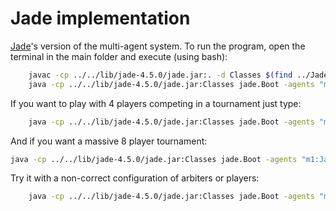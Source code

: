 # Jade implementation

[Jade](https://jade.tilab.com/)'s version of the multi-agent system.
To run the program, open the terminal in the main folder and execute (using bash):

```bash
    javac -cp ../../lib/jade-4.5.0/jade.jar:. -d Classes $(find ../Jade/* | grep .java)
    java -cp ../../lib/jade-4.5.0/jade.jar:Classes jade.Boot -agents "m1:Jade.Agents.MasterArbiterAgent;a1:Jade.Agents.ArbiterAgent;s1:Jade.Agents.StupidPlayerAgent;i1:Jade.Agents.IntelligentPlayerAgent"
```

If you want to play with 4 players competing in a tournament just type:

```bash
    java -cp ../../lib/jade-4.5.0/jade.jar:Classes jade.Boot -agents "m1:Jade.Agents.MasterArbiterAgent;a1:Jade.Agents.ArbiterAgent;a2:Jade.Agents.ArbiterAgent;a3:Jade.Agents.ArbiterAgent;a4:Jade.Agents.ArbiterAgent;s1:Jade.Agents.StupidPlayerAgent;s2:Jade.Agents.StupidPlayerAgent;s3:Jade.Agents.StupidPlayerAgent;s4:Jade.Agents.StupidPlayerAgent;i1:Jade.Agents.IntelligentPlayerAgent;i2:Jade.Agents.IntelligentPlayerAgent;i3:Jade.Agents.IntelligentPlayerAgent;i4:Jade.Agents.IntelligentPlayerAgent"
```

And if you want a massive 8 player tournament:

```bash
java -cp ../../lib/jade-4.5.0/jade.jar:Classes jade.Boot -agents "m1:Jade.Agents.MasterArbiterAgent;a1:Jade.Agents.ArbiterAgent;a2:Jade.Agents.ArbiterAgent;a3:Jade.Agents.ArbiterAgent;a4:Jade.Agents.ArbiterAgent;s1:Jade.Agents.StupidPlayerAgent;s2:Jade.Agents.StupidPlayerAgent;s3:Jade.Agents.StupidPlayerAgent;s4:Jade.Agents.StupidPlayerAgent;i1:Jade.Agents.IntelligentPlayerAgent;i2:Jade.Agents.IntelligentPlayerAgent;i3:Jade.Agents.IntelligentPlayerAgent;i4:Jade.Agents.IntelligentPlayerAgent"
```

Try it with a non-correct configuration of arbiters or players:

```bash
    java -cp ../../lib/jade-4.5.0/jade.jar:Classes jade.Boot -agents "m1:Jade.Agents.MasterArbiterAgent;a1:Jade.Agents.ArbiterAgent;a2:Jade.Agents.ArbiterAgent;s1:Jade.Agents.StupidPlayerAgent;s2:Jade.Agents.StupidPlayerAgent;s3:Jade.Agents.StupidPlayerAgent;s4:Jade.Agents.StupidPlayerAgent;i1:Jade.Agents.IntelligentPlayerAgent;i2:Jade.Agents.IntelligentPlayerAgent;i3:Jade.Agents.IntelligentPlayerAgent;i4:Jade.Agents.IntelligentPlayerAgent"
```
